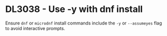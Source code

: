 # DL3038 - Use -y with dnf install

Ensure `dnf` or `microdnf` install commands include the `-y` or `--assumeyes` flag to avoid interactive prompts.
